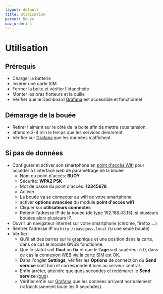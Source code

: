 ```yaml
---
layout: default
title: Utilisation
parent: Bouée
nav_order: 4
---
```


# Utilisation

## Prérequis

* Charger la batterie
* Insérer une carte SIM
* Fermer la boite et vérifier l'étanchéité
* Monter les bras flotteurs et la quille
* Vérifier que le Dashboard [Grafana](https://grafana.centipede.fr/d/V35NQ1rGk/bouee-gnss-lienss-inrae?orgId=1) est accessible et fonctionnel

## Démarage de la bouée

* Retirer l'aimant sur le côté de la boite afin de mettre sous tension.
* attendre 3-4 min le temps que les services demarrent.
* Vérifier sur [Grafana](https://grafana.centipede.fr/d/V35NQ1rGk/bouee-gnss-lienss-inrae?orgId=1) que les données s'affichent.

## Si pas de données

* Configurer et activer son smartphone en [point d'accès Wifi](https://support.google.com/android/answer/9059108?hl=fr) pour accéder à l'interface web de paramétrage de la bouée
  * Nom du point d'accès: **BUOY**
  * Sécurité: **WPA2 PSK**
  * Mot de passe du point d'accès: **12345678**
  * Activer
  * La bouée va se connecter au wifi de votre smartphone
  * activer **options avancées** du module **point d'accès wifi**
  * Cliquer sur **utilisateurs connectés**
  * Retenir l'adresse IP de la bouée (de type 192.168.43.15), si plusieurs bouées alors plusieurs IP.
* Ouvrir un navigateur internet sur votre smartphone (chrome, firefox,...)
* Rentrer l'adresse IP ou ```http://basegnss.local``` (si une seule bouée)
* Vérifier:
  * Qu'il ait des barres sur le graphique et une position dans la carte, dans ce cas le module GNSS fonctionne.
  * Que le statut soit **float** ou **fix** et que le l'**age** soit supérieur à 0, dans ce cas la connexion WEB via la carte SIM est OK.
  * Dans l'onglet **Settings**, vérifier les **Options** de connection du **Send service** sont bon et correspondent bien au serveur central
  * Enfin arrêter, attendre quelques secondes et redémarer le **Send service** ([bug](https://github.com/jancelin/physalia/issues/1))
  * Vérifier enfin sur [Grafana](https://grafana.centipede.fr/d/V35NQ1rGk/bouee-gnss-lienss-inrae?orgId=1) que les données arrivent normalement (rafraichissement toute les 5 secondes).
